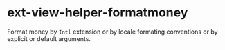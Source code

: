 # ext-view-helper-formatmoney
Format money by `Intl` extension or by locale formating conventions or by explicit or default arguments.
